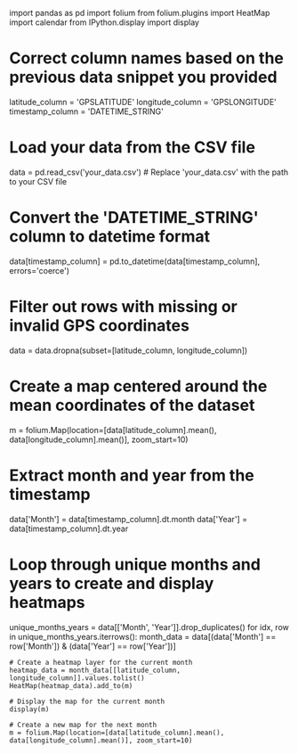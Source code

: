 import pandas as pd
import folium
from folium.plugins import HeatMap
import calendar
from IPython.display import display

# Correct column names based on the previous data snippet you provided
latitude_column = 'GPSLATITUDE'
longitude_column = 'GPSLONGITUDE'
timestamp_column = 'DATETIME_STRING'

# Load your data from the CSV file
data = pd.read_csv('your_data.csv')  # Replace 'your_data.csv' with the path to your CSV file

# Convert the 'DATETIME_STRING' column to datetime format
data[timestamp_column] = pd.to_datetime(data[timestamp_column], errors='coerce')

# Filter out rows with missing or invalid GPS coordinates
data = data.dropna(subset=[latitude_column, longitude_column])

# Create a map centered around the mean coordinates of the dataset
m = folium.Map(location=[data[latitude_column].mean(), data[longitude_column].mean()], zoom_start=10)

# Extract month and year from the timestamp
data['Month'] = data[timestamp_column].dt.month
data['Year'] = data[timestamp_column].dt.year

# Loop through unique months and years to create and display heatmaps
unique_months_years = data[['Month', 'Year']].drop_duplicates()
for idx, row in unique_months_years.iterrows():
    month_data = data[(data['Month'] == row['Month']) & (data['Year'] == row['Year'])]

    # Create a heatmap layer for the current month
    heatmap_data = month_data[[latitude_column, longitude_column]].values.tolist()
    HeatMap(heatmap_data).add_to(m)
    
    # Display the map for the current month
    display(m)
    
    # Create a new map for the next month
    m = folium.Map(location=[data[latitude_column].mean(), data[longitude_column].mean()], zoom_start=10)
